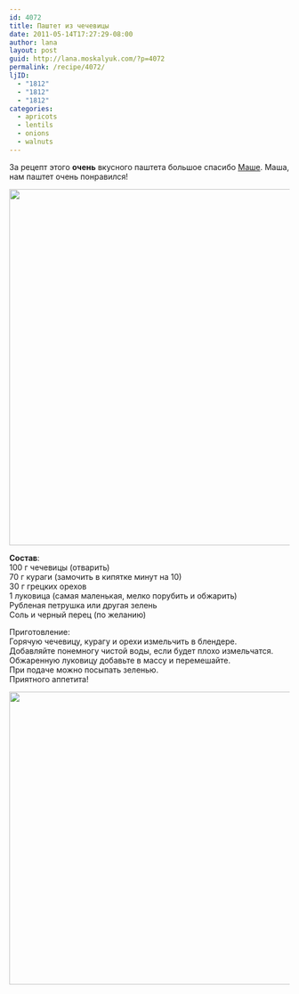```yaml
---
id: 4072
title: Паштет из чечевицы
date: 2011-05-14T17:27:29-08:00
author: lana
layout: post
guid: http://lana.moskalyuk.com/?p=4072
permalink: /recipe/4072/
ljID:
  - "1812"
  - "1812"
  - "1812"
categories:
  - apricots
  - lentils
  - onions
  - walnuts
---
```

За рецепт этого **очень** вкусного паштета большое спасибо [Маше](http://pie-maria.livejournal.com/54920.html#cutid1). Маша, нам паштет очень понравился!

<img loading="lazy" class="alignnone" title="lentil pate" src="http://farm4.static.flickr.com/3583/5720558268_c0b59dd0a5_z.jpg" alt="" width="584" height="640" /> 

**Состав**:  
100 г чечевицы (отварить)  
70 г кураги (замочить в кипятке минут на 10)  
30 г грецких орехов  
1 луковица (самая маленькая, мелко порубить и обжарить)  
Рубленая петрушка или другая зелень  
Соль и черный перец (по желанию)

Приготовление:  
Горячую чечевицу, курагу и орехи измельчить в блендере.  
Добавляйте понемногу чистой воды, если будет плохо измельчатся.  
Обжаренную луковицу добавьте в массу и перемешайте.  
При подаче можно посыпать зеленью.  
Приятного аппетита!

<img loading="lazy" class="alignnone" title="pate" src="http://farm4.static.flickr.com/3102/5719986121_6d921a1496_z.jpg" alt="" width="640" height="526" />